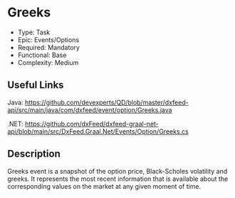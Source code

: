 # Greeks

* Type: Task
* Epic: Events/Options
* Required: Mandatory
* Functional: Base
* Complexity: Medium

## Useful Links

Java:
https://github.com/devexperts/QD/blob/master/dxfeed-api/src/main/java/com/dxfeed/event/option/Greeks.java

.NET:
https://github.com/dxFeed/dxfeed-graal-net-api/blob/main/src/DxFeed.Graal.Net/Events/Option/Greeks.cs

## Description

Greeks event is a snapshot of the option price, Black-Scholes volatility and greeks.
It represents the most recent information that is available about the corresponding values on
the market at any given moment of time.
